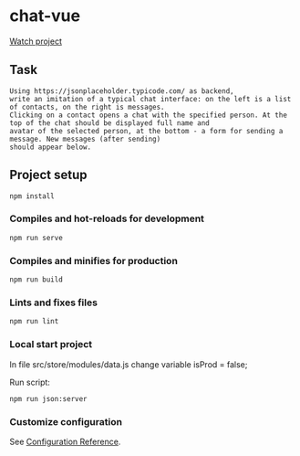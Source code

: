 # chat-vue

[Watch project](https://olyamosunova.github.io/chat-vue/)

## Task
```
Using https://jsonplaceholder.typicode.com/ as backend,
write an imitation of a typical chat interface: on the left is a list of contacts, on the right is messages.
Clicking on a contact opens a chat with the specified person. At the top of the chat should be displayed full name and
avatar of the selected person, at the bottom - a form for sending a message. New messages (after sending)
should appear below.
```

## Project setup
```
npm install
```

### Compiles and hot-reloads for development
```
npm run serve
```

### Compiles and minifies for production
```
npm run build
```

### Lints and fixes files
```
npm run lint
```

### Local start project
In file src/store/modules/data.js change variable isProd = false;

Run script:
```
npm run json:server
```

### Customize configuration
See [Configuration Reference](https://cli.vuejs.org/config/).
